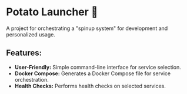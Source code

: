 # Potato Launcher 🚀

A project for orchestrating a "spinup system" for development and personalized usage.

## Features:

- **User-Friendly:** Simple command-line interface for service selection.
- **Docker Compose:** Generates a Docker Compose file for service orchestration.
- **Health Checks:** Performs health checks on selected services.
